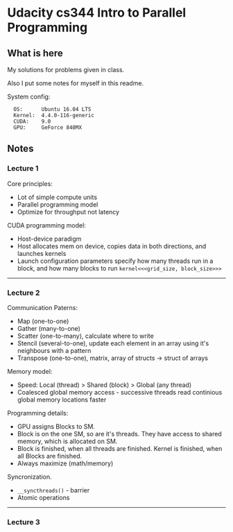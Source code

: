 Udacity cs344 Intro to Parallel Programming 
=====

## What is here 
My solutions for problems given in class.

Also I put some notes for myself in this readme.

System config:  
```
  OS:      Ubuntu 16.04 LTS  
  Kernel:  4.4.0-116-generic  
  CUDA:    9.0  
  GPU:     GeForce 840MX
```

## Notes

### Lecture 1
Core principles:
* Lot of simple compute units
* Parallel programming model
* Optimize for throughput not latency

CUDA programming model:
* Host-device paradigm
* Host allocates mem on device, copies data in both directions, and launches kernels
* Launch configuration parameters specify how many threads run in a block, and how many blocks to run `kernel<<<grid_size, block_size>>>`
___
### Lecture 2
Communication Paterns:
* Map (one-to-one)
* Gather (many-to-one)
* Scatter (one-to-many), calculate where to write
* Stencil (several-to-one), update each element in an array using it's neighbours with a pattern
* Transpose (one-to-one), matrix, array of structs -> struct of arrays

Memory model:
* Speed: Local (thread) > Shared (block) > Global (any thread) 
* Coalesced global memory access - successive threads read continious global memory locations faster

Programming details:
- GPU assigns Blocks to SM. 
- Block is on the one SM, so are it's threads. They have access to shared memory, which is allocated on SM.
- Block is finished, when all threads are finished. Kernel is finished, when all Blocks are finished.
- Always maximize (math/memory)

Syncronization. 
* `__syncthreads()` - barrier
* Atomic operations
___
### Lecture 3
